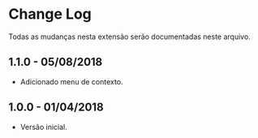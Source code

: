 # Change Log
Todas as mudanças nesta extensão serão documentadas neste arquivo.

## 1.1.0 - 05/08/2018
- Adicionado menu de contexto.

## 1.0.0 - 01/04/2018
- Versão inicial.
